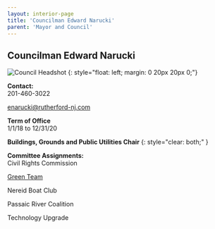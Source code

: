 ```yaml
---
layout: interior-page
title: 'Councilman Edward Narucki'
parent: 'Mayor and Council'
---
```


## Councilman Edward Narucki

![Council Headshot](../ednarucki.png)
{: style="float: left; margin: 0 20px 20px 0;"}


**Contact:**  
201-460-3022

enarucki@rutherford-nj.com

**Term of Office**  
1/1/18 to 12/31/20

**Buildings, Grounds and Public Utilities Chair**
{: style="clear: both;" }

**Committee Assignments:**  
Civil Rights Commission

[Green Team](/committees/green-team/) 

Nereid Boat Club

Passaic River Coalition    

Technology Upgrade
